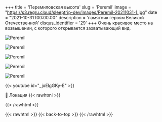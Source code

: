 +++
title = 'Перемиловская высота'
slug = 'Peremil'
image = "https://s3.regru.cloud/sleeptrip-dev/images/Peremil-20211031-1.jpg"
date = "2021-10-31T00:00:00"
description = 'памятник героям Великой Отечественной'
disqus_identifier = '29'
+++
Очень красивое место на возвышении, с которого открывается захватывающий вид.

![Peremil](https://s3.regru.cloud/sleeptrip-dev/images/Peremil-20211031-2.jpg)

![Peremil](https://s3.regru.cloud/sleeptrip-dev/images/Peremil-20211031-3.jpg)

![Peremil](https://s3.regru.cloud/sleeptrip-dev/images/Peremil-20211031-4.jpg)

![Peremil](https://s3.regru.cloud/sleeptrip-dev/images/Peremil-20211031-5.jpg)

![Peremil](https://s3.regru.cloud/sleeptrip-dev/images/Peremil-20211031-6.jpg)

{{< youtube id="_joEIgGKy-E" >}}

📍 Локация
{{< rawhtml >}}
<div class="yandex-map-container">
<script type="text/javascript" charset="utf-8" async src="https://api-maps.yandex.ru/services/constructor/1.0/js/?um=constructor%3A2055f1c804c74e8e14382ffc8ffa7099b2e0e7205ec6eaa401c64e249a6d8d77&amp;width=800&amp;height=400&amp;lang=ru_RU&amp;scroll=true"></script>
</div>
{{< /rawhtml >}}

{{< rawhtml >}}
{{< back-to-top >}}
{{< /rawhtml >}}
